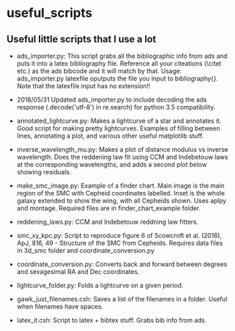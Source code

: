 # useful_scripts
Useful little scripts that I use a lot
---

* ads\_importer.py: This script grabs all the bibliographic info from ads and puts it into a latex bibliography file.
Reference all your citeations (\citet etc.) as the ads bibcode and it will match by that.
Usage: ads_importer.py latexfile
oputputs the file you input to bibliography{}. Note that the latexfile input has no extension!!

 - 2018/05/31 Updated ads\_importer.py to include decoding the ads response (.decode('utf-8') in re.search) for python 3.5 compatibility.

* annotated_lightcurve.py: Makes a lightcurve of a star and annotates it. Good script for making pretty lightcurves. Examples of filling between lines, annotating a plot, and various other useful matplotlib stuff.

* inverse\_wavelength\_mu.py: Makes a plot of distance modulus vs inverse wavelength. Does the reddening law fit using CCM and Indebetouw laws at the corresponding wavelengths, and adds a second plot below showing residuals.

* make\_smc\_image.py: Example of a finder chart. Main image is the main region of the SMC with Cepheid coordinates labelled. Inset is the whole galaxy extended to show the wing, with all Cepheids shown. Uses aplpy and montage. Required files are in finder\_chart\_example folder.

* reddening_laws.py: CCM and Indebetouw reddning law fitters.

* smc\_xy\_kpc.py: Script to reproduce figure 6 of Scowcroft et al. (2016), ApJ, 816, 49 - Structure of the SMC from Cepheids. Requires data files in 3d\_smc folder and coordinate\_conversion.py

* coordinate\_conversion.py: Converts back and forward between degrees and sexagesimal RA and Dec coordinates. 

* lightcurve\_folder.py: Folds a lightcurve on a given period.

* gawk\_just\_filenames.csh: Saves a list of the filenames in a folder. Useful when filenames have spaces.

* latex\_it.csh: Script to latex + bibtex stuff. Grabs bib info from ads.

